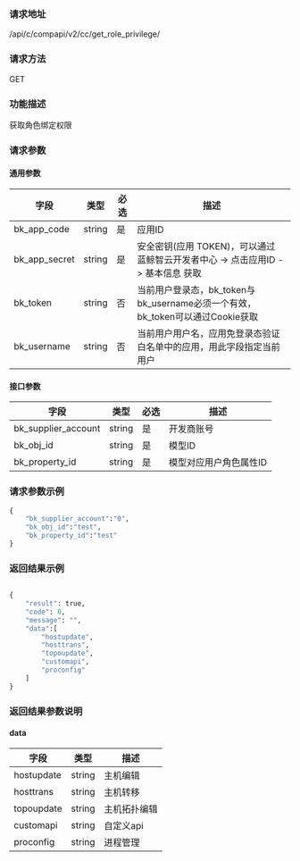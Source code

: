 
### 请求地址

/api/c/compapi/v2/cc/get_role_privilege/



### 请求方法

GET


### 功能描述

获取角色绑定权限

### 请求参数


#### 通用参数

| 字段 | 类型 | 必选 |  描述 |
|-----------|------------|--------|------------|
| bk_app_code  |  string    | 是 | 应用ID     |
| bk_app_secret|  string    | 是 | 安全密钥(应用 TOKEN)，可以通过 蓝鲸智云开发者中心 -&gt; 点击应用ID -&gt; 基本信息 获取 |
| bk_token     |  string    | 否 | 当前用户登录态，bk_token与bk_username必须一个有效，bk_token可以通过Cookie获取 |
| bk_username  |  string    | 否 | 当前用户用户名，应用免登录态验证白名单中的应用，用此字段指定当前用户 |

#### 接口参数

| 字段                 |  类型      | 必选   |  描述                 |
|----------------------|------------|--------|-----------------------|
| bk_supplier_account  | string     | 是     | 开发商账号            |
| bk_obj_id            | string     | 是     | 模型ID                |
| bk_property_id       | string     | 是     | 模型对应用户角色属性ID|

### 请求参数示例

``` python
{
    "bk_supplier_account":"0",
    "bk_obj_id":"test",
    "bk_property_id":"test"
}
```

### 返回结果示例

```python

{
    "result": true,
    "code": 0,
    "message": "",
    "data":[
        "hostupdate",
        "hosttrans",
        "topoupdate",
        "customapi",
        "proconfig"
    ]
}
```

### 返回结果参数说明

#### data

| 字段       | 类型     | 描述         |
|------------|----------|--------------|
| hostupdate | string   | 主机编辑     |
| hosttrans  | string   | 主机转移     |
| topoupdate | string   | 主机拓扑编辑 |
| customapi  | string   | 自定义api    |
| proconfig  | string   | 进程管理     |